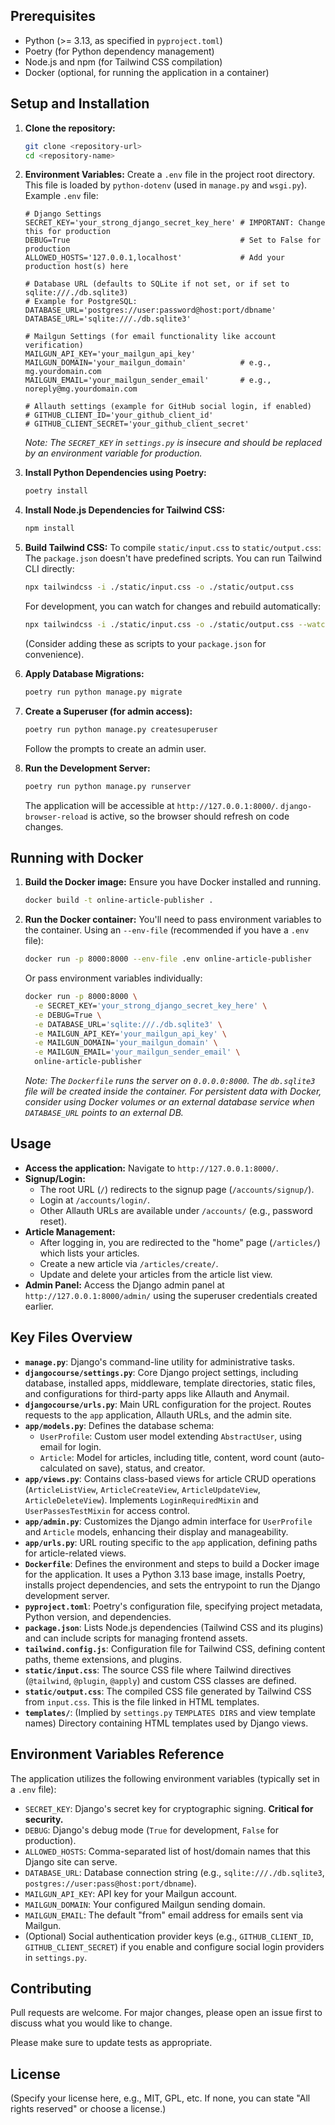 
## Prerequisites

*   Python (>= 3.13, as specified in `pyproject.toml`)
*   Poetry (for Python dependency management)
*   Node.js and npm (for Tailwind CSS compilation)
*   Docker (optional, for running the application in a container)

## Setup and Installation

1.  **Clone the repository:**
    ```bash
    git clone <repository-url>
    cd <repository-name>
    ```

2.  **Environment Variables:**
    Create a `.env` file in the project root directory. This file is loaded by `python-dotenv` (used in `manage.py` and `wsgi.py`).
    Example `.env` file:
    ```env
    # Django Settings
    SECRET_KEY='your_strong_django_secret_key_here' # IMPORTANT: Change this for production
    DEBUG=True                                      # Set to False for production
    ALLOWED_HOSTS='127.0.0.1,localhost'             # Add your production host(s) here

    # Database URL (defaults to SQLite if not set, or if set to sqlite:///./db.sqlite3)
    # Example for PostgreSQL: DATABASE_URL='postgres://user:password@host:port/dbname'
    DATABASE_URL='sqlite:///./db.sqlite3'

    # Mailgun Settings (for email functionality like account verification)
    MAILGUN_API_KEY='your_mailgun_api_key'
    MAILGUN_DOMAIN='your_mailgun_domain'            # e.g., mg.yourdomain.com
    MAILGUN_EMAIL='your_mailgun_sender_email'       # e.g., noreply@mg.yourdomain.com

    # Allauth settings (example for GitHub social login, if enabled)
    # GITHUB_CLIENT_ID='your_github_client_id'
    # GITHUB_CLIENT_SECRET='your_github_client_secret'
    ```
    *Note: The `SECRET_KEY` in `settings.py` is insecure and should be replaced by an environment variable for production.*

3.  **Install Python Dependencies using Poetry:**
    ```bash
    poetry install
    ```

4.  **Install Node.js Dependencies for Tailwind CSS:**
    ```bash
    npm install
    ```

5.  **Build Tailwind CSS:**
    To compile `static/input.css` to `static/output.css`:
    The `package.json` doesn't have predefined scripts. You can run Tailwind CLI directly:
    ```bash
    npx tailwindcss -i ./static/input.css -o ./static/output.css
    ```
    For development, you can watch for changes and rebuild automatically:
    ```bash
    npx tailwindcss -i ./static/input.css -o ./static/output.css --watch
    ```
    (Consider adding these as scripts to your `package.json` for convenience).

6.  **Apply Database Migrations:**
    ```bash
    poetry run python manage.py migrate
    ```

7.  **Create a Superuser (for admin access):**
    ```bash
    poetry run python manage.py createsuperuser
    ```
    Follow the prompts to create an admin user.

8.  **Run the Development Server:**
    ```bash
    poetry run python manage.py runserver
    ```
    The application will be accessible at `http://127.0.0.1:8000/`.
    `django-browser-reload` is active, so the browser should refresh on code changes.

## Running with Docker

1.  **Build the Docker image:**
    Ensure you have Docker installed and running.
    ```bash
    docker build -t online-article-publisher .
    ```

2.  **Run the Docker container:**
    You'll need to pass environment variables to the container.
    Using an `--env-file` (recommended if you have a `.env` file):
    ```bash
    docker run -p 8000:8000 --env-file .env online-article-publisher
    ```
    Or pass environment variables individually:
    ```bash
    docker run -p 8000:8000 \
      -e SECRET_KEY='your_strong_django_secret_key_here' \
      -e DEBUG=True \
      -e DATABASE_URL='sqlite:///./db.sqlite3' \
      -e MAILGUN_API_KEY='your_mailgun_api_key' \
      -e MAILGUN_DOMAIN='your_mailgun_domain' \
      -e MAILGUN_EMAIL='your_mailgun_sender_email' \
      online-article-publisher
    ```
    *Note: The `Dockerfile` runs the server on `0.0.0.0:8000`. The `db.sqlite3` file will be created inside the container. For persistent data with Docker, consider using Docker volumes or an external database service when `DATABASE_URL` points to an external DB.*

## Usage

*   **Access the application:** Navigate to `http://127.0.0.1:8000/`.
*   **Signup/Login:**
    *   The root URL (`/`) redirects to the signup page (`/accounts/signup/`).
    *   Login at `/accounts/login/`.
    *   Other Allauth URLs are available under `/accounts/` (e.g., password reset).
*   **Article Management:**
    *   After logging in, you are redirected to the "home" page (`/articles/`) which lists your articles.
    *   Create a new article via `/articles/create/`.
    *   Update and delete your articles from the article list view.
*   **Admin Panel:** Access the Django admin panel at `http://127.0.0.1:8000/admin/` using the superuser credentials created earlier.

## Key Files Overview

*   **`manage.py`**: Django's command-line utility for administrative tasks.
*   **`djangocourse/settings.py`**: Core Django project settings, including database, installed apps, middleware, template directories, static files, and configurations for third-party apps like Allauth and Anymail.
*   **`djangocourse/urls.py`**: Main URL configuration for the project. Routes requests to the `app` application, Allauth URLs, and the admin site.
*   **`app/models.py`**: Defines the database schema:
    *   `UserProfile`: Custom user model extending `AbstractUser`, using email for login.
    *   `Article`: Model for articles, including title, content, word count (auto-calculated on save), status, and creator.
*   **`app/views.py`**: Contains class-based views for article CRUD operations (`ArticleListView`, `ArticleCreateView`, `ArticleUpdateView`, `ArticleDeleteView`). Implements `LoginRequiredMixin` and `UserPassesTestMixin` for access control.
*   **`app/admin.py`**: Customizes the Django admin interface for `UserProfile` and `Article` models, enhancing their display and manageability.
*   **`app/urls.py`**: URL routing specific to the `app` application, defining paths for article-related views.
*   **`Dockerfile`**: Defines the environment and steps to build a Docker image for the application. It uses a Python 3.13 base image, installs Poetry, installs project dependencies, and sets the entrypoint to run the Django development server.
*   **`pyproject.toml`**: Poetry's configuration file, specifying project metadata, Python version, and dependencies.
*   **`package.json`**: Lists Node.js dependencies (Tailwind CSS and its plugins) and can include scripts for managing frontend assets.
*   **`tailwind.config.js`**: Configuration file for Tailwind CSS, defining content paths, theme extensions, and plugins.
*   **`static/input.css`**: The source CSS file where Tailwind directives (`@tailwind`, `@plugin`, `@apply`) and custom CSS classes are defined.
*   **`static/output.css`**: The compiled CSS file generated by Tailwind CSS from `input.css`. This is the file linked in HTML templates.
*   **`templates/`**: (Implied by `settings.py` `TEMPLATES DIRS` and view template names) Directory containing HTML templates used by Django views.

## Environment Variables Reference

The application utilizes the following environment variables (typically set in a `.env` file):

*   `SECRET_KEY`: Django's secret key for cryptographic signing. **Critical for security.**
*   `DEBUG`: Django's debug mode (`True` for development, `False` for production).
*   `ALLOWED_HOSTS`: Comma-separated list of host/domain names that this Django site can serve.
*   `DATABASE_URL`: Database connection string (e.g., `sqlite:///./db.sqlite3`, `postgres://user:pass@host:port/dbname`).
*   `MAILGUN_API_KEY`: API key for your Mailgun account.
*   `MAILGUN_DOMAIN`: Your configured Mailgun sending domain.
*   `MAILGUN_EMAIL`: The default "from" email address for emails sent via Mailgun.
*   (Optional) Social authentication provider keys (e.g., `GITHUB_CLIENT_ID`, `GITHUB_CLIENT_SECRET`) if you enable and configure social login providers in `settings.py`.

## Contributing

Pull requests are welcome. For major changes, please open an issue first to discuss what you would like to change.

Please make sure to update tests as appropriate.

## License

(Specify your license here, e.g., MIT, GPL, etc. If none, you can state "All rights reserved" or choose a license.)
